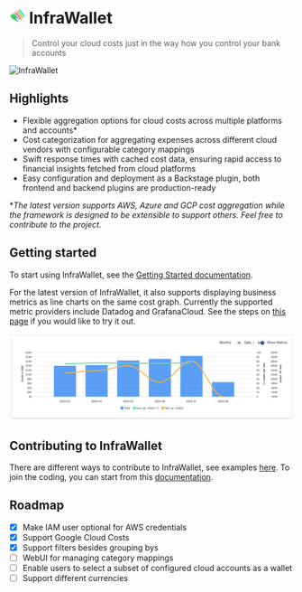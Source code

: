 <h1>
  <img style="height: 1em;" src="./plugins/infrawallet/docs/images/iw_logo.png" alt="logo" title="InfraWallet">
  InfraWallet
</h1>

> Control your cloud costs just in the way how you control your bank accounts

![InfraWallet](./plugins/infrawallet/docs/images/iw_demo.gif)

## Highlights

- Flexible aggregation options for cloud costs across multiple platforms and accounts\*
- Cost categorization for aggregating expenses across different cloud vendors with configurable category mappings
- Swift response times with cached cost data, ensuring rapid access to financial insights fetched from cloud platforms
- Easy configuration and deployment as a Backstage plugin, both frontend and backend plugins are production-ready

\*_The latest version supports AWS, Azure and GCP cost aggregation while the framework is designed to be extensible to support others. Feel free to contribute to the project._

## Getting started

To start using InfraWallet, see the [Getting Started documentation](./docs/getting-started.md).

For the latest version of InfraWallet, it also supports displaying business metrics as line charts on the same cost graph. Currently the supported metric providers include Datadog and GrafanaCloud. See the steps on [this page](./docs/integrate-business-metrics.md) if you would like to try it out.

![business-metrics](./docs/images/business_metrics_example.png)

## Contributing to InfraWallet

There are different ways to contribute to InfraWallet, see examples [here](https://medium.com/@infrawalletbox/contribute-to-infrawallet-5-ways-to-get-started-today-42051b8ff8c6). To join the coding, you can start from this [documentation](./docs/contributing.md).

## Roadmap

- [x] Make IAM user optional for AWS credentials
- [x] Support Google Cloud Costs
- [x] Support filters besides grouping bys
- [ ] WebUI for managing category mappings
- [ ] Enable users to select a subset of configured cloud accounts as a wallet
- [ ] Support different currencies

